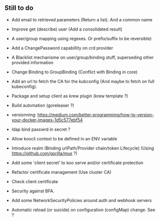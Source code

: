 
## Still to do 

- Add email to retrieved parameters (Return a list). And a common name
- Improve get (describe) user (Add a consolidated result)

- A user/group mapping using regexes. Or prefix/suffix to be reversible)
- Add a ChangePassword capabillity on crd provider
- A Blacklist mechanisme on user/group/binding stuff, superseding other provided information
- Change Binding to GroupBinding (Conflict with Binding in core)
- Add an url to fetch the CA for the kubconfig (And maybe to fetch on full kubeconfig).

- Package and setup client as krew plugin (krew template ?)
- Build automation (goreleaser ?)
- versionning: https://medium.com/better-programming/how-to-version-your-docker-images-1d5c577ebf54


- ldap bind passwrd in secret ?
- Allow koocli context to be defined in an ENV variable
- Introduce realm (Binding urlPath/Provider chain/token Lifecycle)  (Using https://github.com/gorilla/mux ?)
- Add some 'client secret' to koo serve and/or certificate protection

- Refactor certificate management (Use cluster CA)
- Check client certificate
- Security against BFA.
- Add some NetworkSecurityPolicies around auth and webhook servers
- Automatic reload (or suicide) on configuration (configMap) change. See ?
